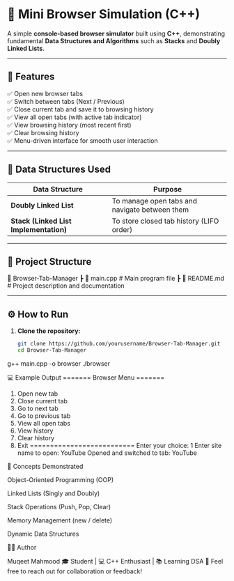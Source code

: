 # 🧭 Mini Browser Simulation (C++)

A simple **console-based browser simulator** built using **C++**, demonstrating fundamental **Data Structures and Algorithms** such as **Stacks** and **Doubly Linked Lists**.

---

## 🚀 Features

✅ Open new browser tabs  
✅ Switch between tabs (Next / Previous)  
✅ Close current tab and save it to browsing history  
✅ View all open tabs (with active tab indicator)  
✅ View browsing history (most recent first)  
✅ Clear browsing history  
✅ Menu-driven interface for smooth user interaction  

---

## 🧠 Data Structures Used

| Data Structure | Purpose |
|----------------|----------|
| **Doubly Linked List** | To manage open tabs and navigate between them |
| **Stack (Linked List Implementation)** | To store closed tab history (LIFO order) |

---

## 🧩 Project Structure

📁 Browser-Tab-Manager
┣ 📄 main.cpp # Main program file
┣ 📄 README.md # Project description and documentation


---

## ⚙️ How to Run

1. **Clone the repository:**
   ```bash
   git clone https://github.com/yourusername/Browser-Tab-Manager.git
   cd Browser-Tab-Manager
g++ main.cpp -o browser
./browser


💻 Example Output
======= Browser Menu =======
1. Open new tab
2. Close current tab
3. Go to next tab
4. Go to previous tab
5. View all open tabs
6. View history
7. Clear history
0. Exit
==========================
Enter your choice: 1
Enter site name to open: YouTube
Opened and switched to tab: YouTube


🧱 Concepts Demonstrated

Object-Oriented Programming (OOP)

Linked Lists (Singly and Doubly)

Stack Operations (Push, Pop, Clear)

Memory Management (new / delete)

Dynamic Data Structures

🧑‍💻 Author

Muqeet Mahmood
🎓 Student | 💻 C++ Enthusiast | 📚 Learning DSA
📧 Feel free to reach out for collaboration or feedback!
